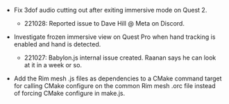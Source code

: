 
- Fix 3dof audio cutting out after exiting immersive mode on Quest 2.
    - 221028: Reported issue to Dave Hill @ Meta on Discord.

- Investigate frozen immersive view on Quest Pro when hand tracking is enabled and hand is detected.
    - 221027: Babylon.js internal issue created. Raanan says he can look at it in a week or so.

- Add the Rim mesh .js files as dependencies to a CMake command target for calling CMake configure on the common Rim mesh .orc file instead of forcing CMake configure in make.js.
